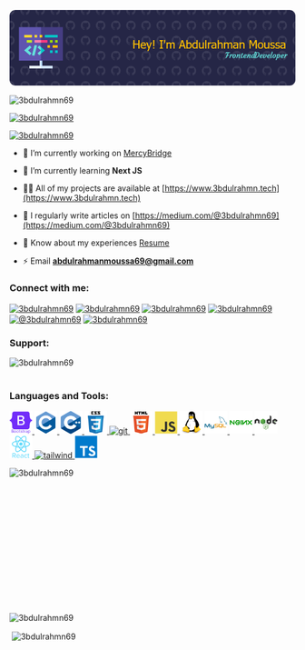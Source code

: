 ![Header](./header-image.png)

<p align="left"> <img src="https://komarev.com/ghpvc/?username=3bdulrahmn69&label=Profile%20views&color=0e75b6&style=flat" alt="3bdulrahmn69" /> </p>

<p align="left"> <a href="https://github.com/ryo-ma/github-profile-trophy"><img src="https://github-profile-trophy.vercel.app/?username=3bdulrahmn69" alt="3bdulrahmn69" /></a> </p>

<p align="left"> <a href="https://twitter.com/3bdulrahmn69" target="blank"><img src="https://img.shields.io/twitter/follow/3bdulrahmn69?logo=twitter&style=for-the-badge" alt="3bdulrahmn69" /></a> </p>

- 🔭 I’m currently working on [MercyBridge](https://github.com/3bdulrahmn69/mercyBridge)

- 🌱 I’m currently learning **Next JS**

- 👨‍💻 All of my projects are available at [https://www.3bdulrahmn.tech](https://www.3bdulrahmn.tech)

- 📝 I regularly write articles on [https://medium.com/@3bdulrahmn69](https://medium.com/@3bdulrahmn69)

- 📄 Know about my experiences [Resume](https://flowcv.com/resume/emcfrihgf1)

- ⚡ Email **abdulrahmanmoussa69@gmail.com**

<h3 align="left">Connect with me:</h3>
<p align="left">
<a href="https://twitter.com/3bdulrahmn69" target="blank"><img align="center" src="https://raw.githubusercontent.com/rahuldkjain/github-profile-readme-generator/master/src/images/icons/Social/twitter.svg" alt="3bdulrahmn69" height="30" width="40" /></a>
<a href="https://linkedin.com/in/3bdulrahmn69" target="blank"><img align="center" src="https://raw.githubusercontent.com/rahuldkjain/github-profile-readme-generator/master/src/images/icons/Social/linked-in-alt.svg" alt="3bdulrahmn69" height="30" width="40" /></a>
<a href="https://fb.com/3bdulrahmn69" target="blank"><img align="center" src="https://raw.githubusercontent.com/rahuldkjain/github-profile-readme-generator/master/src/images/icons/Social/facebook.svg" alt="3bdulrahmn69" height="30" width="40" /></a>
<a href="https://instagram.com/3bdulrahmn69" target="blank"><img align="center" src="https://raw.githubusercontent.com/rahuldkjain/github-profile-readme-generator/master/src/images/icons/Social/instagram.svg" alt="3bdulrahmn69" height="30" width="40" /></a>
<a href="https://medium.com/@3bdulrahmn69" target="blank"><img align="center" src="https://raw.githubusercontent.com/rahuldkjain/github-profile-readme-generator/master/src/images/icons/Social/medium.svg" alt="@3bdulrahmn69" height="30" width="40" /></a>
<a href="https://www.youtube.com/@3bdulrahmn69" target="blank"><img align="center" src="https://raw.githubusercontent.com/rahuldkjain/github-profile-readme-generator/master/src/images/icons/Social/youtube.svg" alt="3bdulrahmn69" height="30" width="40" /></a>
</p>

<h3 align="left">Support:</h3>
<p><a href="https://www.buymeacoffee.com/3bdulrahmn69"> <img align="left" src="https://cdn.buymeacoffee.com/buttons/v2/default-yellow.png" height="50" width="210" alt="3bdulrahmn69" /></a></p><br><br>

<h3 align="left">Languages and Tools:</h3>
<p align="left"> <a href="https://getbootstrap.com" target="_blank" rel="noreferrer"> <img src="https://raw.githubusercontent.com/devicons/devicon/master/icons/bootstrap/bootstrap-plain-wordmark.svg" alt="bootstrap" width="40" height="40"/> </a> <a href="https://www.cprogramming.com/" target="_blank" rel="noreferrer"> <img src="https://raw.githubusercontent.com/devicons/devicon/master/icons/c/c-original.svg" alt="c" width="40" height="40"/> </a> <a href="https://www.w3schools.com/cpp/" target="_blank" rel="noreferrer"> <img src="https://raw.githubusercontent.com/devicons/devicon/master/icons/cplusplus/cplusplus-original.svg" alt="cplusplus" width="40" height="40"/> </a> <a href="https://www.w3schools.com/css/" target="_blank" rel="noreferrer"> <img src="https://raw.githubusercontent.com/devicons/devicon/master/icons/css3/css3-original-wordmark.svg" alt="css3" width="40" height="40"/> </a> <a href="https://git-scm.com/" target="_blank" rel="noreferrer"> <img src="https://www.vectorlogo.zone/logos/git-scm/git-scm-icon.svg" alt="git" width="40" height="40"/> </a> <a href="https://www.w3.org/html/" target="_blank" rel="noreferrer"> <img src="https://raw.githubusercontent.com/devicons/devicon/master/icons/html5/html5-original-wordmark.svg" alt="html5" width="40" height="40"/> </a> <a href="https://developer.mozilla.org/en-US/docs/Web/JavaScript" target="_blank" rel="noreferrer"> <img src="https://raw.githubusercontent.com/devicons/devicon/master/icons/javascript/javascript-original.svg" alt="javascript" width="40" height="40"/> </a> <a href="https://www.linux.org/" target="_blank" rel="noreferrer"> <img src="https://raw.githubusercontent.com/devicons/devicon/master/icons/linux/linux-original.svg" alt="linux" width="40" height="40"/> </a> <a href="https://www.mysql.com/" target="_blank" rel="noreferrer"> <img src="https://raw.githubusercontent.com/devicons/devicon/master/icons/mysql/mysql-original-wordmark.svg" alt="mysql" width="40" height="40"/> </a> <a href="https://www.nginx.com" target="_blank" rel="noreferrer"> <img src="https://raw.githubusercontent.com/devicons/devicon/master/icons/nginx/nginx-original.svg" alt="nginx" width="40" height="40"/> </a> <a href="https://nodejs.org" target="_blank" rel="noreferrer"> <img src="https://raw.githubusercontent.com/devicons/devicon/master/icons/nodejs/nodejs-original-wordmark.svg" alt="nodejs" width="40" height="40"/> </a> <a href="https://reactjs.org/" target="_blank" rel="noreferrer"> <img src="https://raw.githubusercontent.com/devicons/devicon/master/icons/react/react-original-wordmark.svg" alt="react" width="40" height="40"/> </a> <a href="https://tailwindcss.com/" target="_blank" rel="noreferrer"> <img src="https://www.vectorlogo.zone/logos/tailwindcss/tailwindcss-icon.svg" alt="tailwind" width="40" height="40"/> </a> <a href="https://www.typescriptlang.org/" target="_blank" rel="noreferrer"> <img src="https://raw.githubusercontent.com/devicons/devicon/master/icons/typescript/typescript-original.svg" alt="typescript" width="40" height="40"/> </a> </p>

<p><img align="center" src="https://github-readme-stats.vercel.app/api/top-langs?username=3bdulrahmn69&show_icons=true&locale=en&layout=compact" alt="3bdulrahmn69" width="560" height="240" style="display:block;" /></p>
<p><img align="center" src="https://github-readme-streak-stats.herokuapp.com/?user=3bdulrahmn69&" alt="3bdulrahmn69" width="560" height="240" /></p>
<p>&nbsp;<img align="center" src="https://github-readme-stats.vercel.app/api?username=3bdulrahmn69&show_icons=true&locale=en" alt="3bdulrahmn69" width="560" height="240" /></p>
